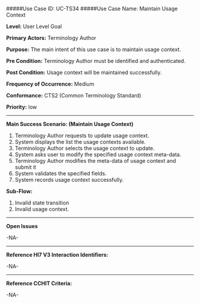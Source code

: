 #####Use Case ID: UC-TS34
#####Use Case Name: Maintain Usage Context

**Level:**                     User Level Goal

**Primary Actors:**            Terminology Author  

**Purpose:**                   The main intent of this use case is to maintain usage context.

**Pre Condition:**             Terminology Author must be identified and authenticated. 

**Post Condition:**            Usage context will be maintained successfully.

**Frequency of Occurrence:**   Medium

**Conformance:**             	 CTS2 (Common Terminology Standard)

**Priority:**                  low
__________________________________________________________
**Main Success Scenario: (Maintain Usage Context)**

1.	Terminology Author requests to update usage context.
2.	System displays the list the usage contexts available.
3.	Terminology Author selects the usage context to update.
4.	System asks user to modify the specified usage context meta-data.
5.	Terminology Author modifies the meta-data of usage context and submit it 
6.	System validates the specified fields.
7.	System records usage context successfully.

**Sub-Flow:**

1. Invalid state transition
2. Invalid usage context.

_______________________________________________________________
**Open Issues**

-NA-
_______________________________________________________________
**Reference Hl7 V3 Interaction Identifiers:**

-NA-
_______________________________________________________________
**Reference CCHIT Criteria:**

-NA-
